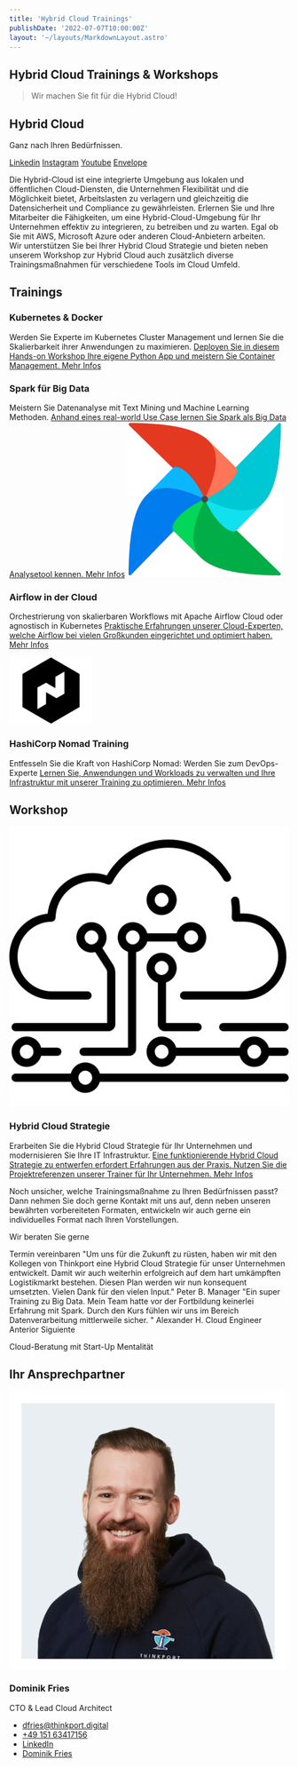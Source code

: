 ```yaml
---
title: 'Hybrid Cloud Trainings'
publishDate: '2022-07-07T10:00:00Z'
layout: '~/layouts/MarkdownLayout.astro'
---
```


## Hybrid Cloud Trainings & Workshops

> Wir machen Sie fit für die Hybrid Cloud!

## Hybrid Cloud

Ganz nach Ihren Bedürfnissen.

[Linkedin](https://www.linkedin.com/company/11759873) [Instagram](https://www.instagram.com/thinkport/) [Youtube](https://www.youtube.com/channel/UCnke3WYRT6bxuMK2t4jw2qQ) [Envelope](mailto:tdrechsel@thinkport.digital)[](#linksection)

Die Hybrid-Cloud ist eine integrierte Umgebung aus lokalen und öffentlichen Cloud-Diensten, die Unternehmen Flexibilität und die Möglichkeit bietet, Arbeitslasten zu verlagern und gleichzeitig die Datensicherheit und Compliance zu gewährleisten. Erlernen Sie und Ihre Mitarbeiter die Fähigkeiten, um eine Hybrid-Cloud-Umgebung für Ihr Unternehmen effektiv zu integrieren, zu betreiben und zu warten. Egal ob Sie mit AWS, Microsoft Azure oder anderen Cloud-Anbietern arbeiten.  
Wir unterstützen Sie bei Ihrer Hybrid Cloud Strategie und bieten neben unserem Workshop zur Hybrid Cloud auch zusätzlich diverse Trainingsmaßnahmen für verschiedene Tools im Cloud Umfeld.

## Trainings

### Kubernetes & Docker

Werden Sie Experte im Kubernetes Cluster Management und lernen Sie die Skalierbarkeit ihrer Anwendungen zu maximieren. [Deployen Sie in diesem Hands-on Workshop Ihre eigene Python App und meistern Sie Container Management. Mehr Infos](https://thinkport.digital/docker-und-kubernetes-lernen/)

### Spark für Big Data

Meistern Sie Datenanalyse mit Text Mining und Machine Learning Methoden. [Anhand eines real-world Use Case lernen Sie Spark als Big Data Analysetool kennen. Mehr Infos](https://thinkport.digital/spark-fuer-big-data-lernen/) ![](images/33643075.png)

### Airflow in der Cloud

Orchestrierung von skalierbaren Workflows mit Apache Airflow Cloud oder agnostisch in Kubernetes [Praktische Erfahrungen unserer Cloud-Experten, welche Airflow bei vielen Großkunden eingerichtet und optimiert haben. Mehr Infos](https://thinkport.digital/airflow-in-der-cloud)

![Nomad Logo Black](images/11-150x120.png)

### HashiCorp Nomad Training

Entfesseln Sie die Kraft von HashiCorp Nomad: Werden Sie zum DevOps-Experte [Lernen Sie, Anwendungen und Workloads zu verwalten und Ihre Infrastruktur mit unserer Training zu optimieren. Mehr Infos](https://thinkport.digital/hashicorp-nomad-training/)

## Workshop

![Logo cloud computing](images/cloud-computing.png)

### Hybrid Cloud Strategie

Erarbeiten Sie die Hybrid Cloud Strategie für Ihr Unternehmen und modernisieren Sie Ihre IT Infrastruktur. [Eine funktionierende Hybrid Cloud Strategie zu entwerfen erfordert Erfahrungen aus der Praxis. Nutzen Sie die Projektreferenzen unserer Trainer für Ihr Unternehmen. Mehr Infos](https://thinkport.digital/hybrid-cloud-strategie/)

Noch unsicher, welche Trainingsmaßnahme zu Ihren Bedürfnissen passt? Dann nehmen Sie doch gerne Kontakt mit uns auf, denn neben unseren bewährten vorbereiteten Formaten, entwickeln wir auch gerne ein individuelles Format nach Ihren Vorstellungen.

Wir beraten Sie gerne

Termin vereinbaren "Um uns für die Zukunft zu rüsten, haben wir mit den Kollegen von Thinkport eine Hybrid Cloud Strategie für unser Unternehmen entwickelt. Damit wir auch weiterhin erfolgreich auf dem hart umkämpften Logistikmarkt bestehen. Diesen Plan werden wir nun konsequent umsetzten. Vielen Dank für den vielen Input." Peter B. Manager "Ein super Training zu Big Data. Mein Team hatte vor der Fortbildung keinerlei Erfahrung mit Spark. Durch den Kurs fühlen wir uns im Bereich Datenverarbeitung mittlerweile sicher. " Alexander H. Cloud Engineer Anterior Siguiente

Cloud-Beratung mit Start-Up Mentalität

## Ihr Ansprechpartner

![Dominik gerahmt](images/Dominik_mH-2.png)

### Dominik Fries

CTO & Lead Cloud Architect

- [dfries@thinkport.digital](mailto:dfries@thinkport.digital)
- [+49 151 63417156](tel:+4915163417156)
- [LinkedIn](https://www.linkedin.com/in/dominik-fries-497ab7107/?originalSubdomain=de)
- [Dominik Fries](https://www.xing.com/profile/Dominik_Fries5)
